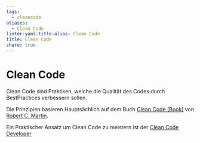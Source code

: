 ```yaml
---
tags:
  - cleancode
aliases:
  - Clean Code
linter-yaml-title-alias: Clean Code
title: Clean Code
share: true
---
```


# Clean Code
Clean Code sind Praktiken, welche die Qualität des Codes durch BestPractices verbessern sollen.

Die Prinzipien basieren Hauptsächlich auf dem Buch [Clean Code (Book)](Clean%20Code%20(Book).md) von [Robert C. Martin](Robert%20C.%20Martin.md).

Ein Praktischer Ansatz um Clean Code zu meistern ist der [Clean Code Developer](Clean%20Code%20Developer.md)
